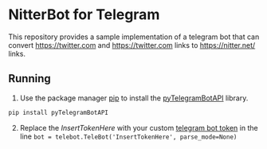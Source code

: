 # NitterBot for Telegram

This repository provides a sample implementation of a telegram bot that can convert https://twitter.com and https://twitter.com links to https://nitter.net/ links.

## Running

1. Use the package manager [pip](https://pip.pypa.io/en/stable/) to install the [pyTelegramBotAPI](https://pypi.org/project/pyTelegramBotAPI/) library.

```bash
pip install pyTelegramBotAPI
```

2. Replace the *InsertTokenHere* with your custom [telegram bot token](https://www.loginradius.com/blog/engineering/how-to-make-telegram-bot/#making-our-telegram-chatbot) in the line ```bot = telebot.TeleBot('InsertTokenHere', parse_mode=None)``` 


